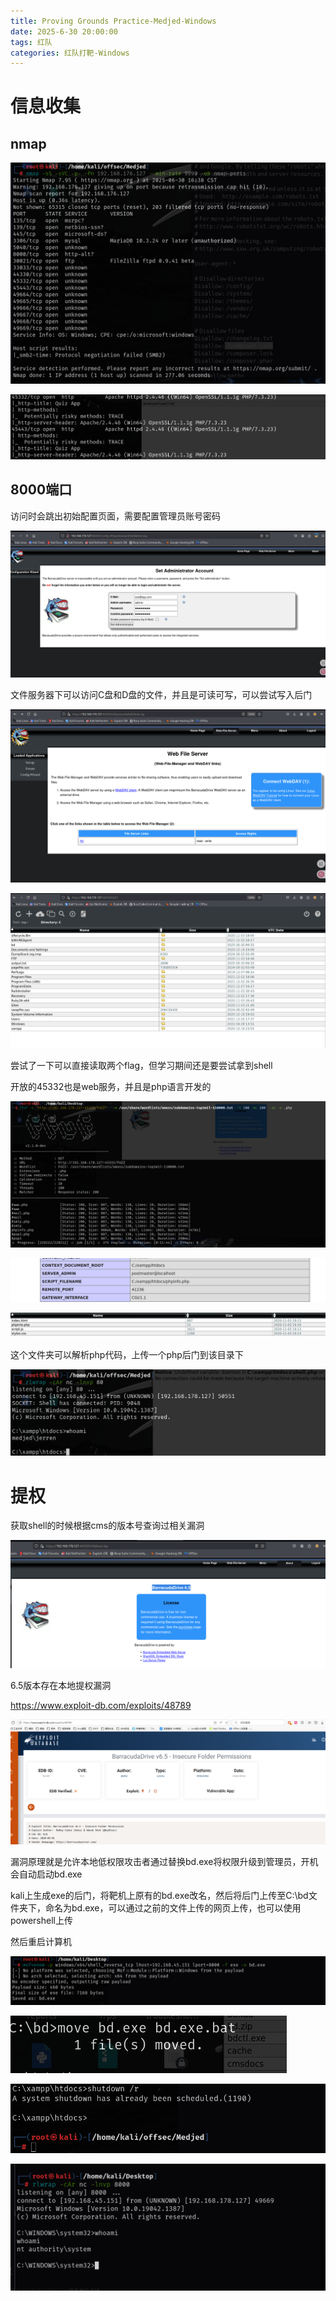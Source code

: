 ```yaml
---
title: Proving Grounds Practice-Medjed-Windows
date: 2025-6-30 20:00:00
tags: 红队
categories: 红队打靶-Windows
---
```


# 信息收集

## nmap

![image-20250630164411692](./Medjed-Windows/image-20250630164411692.png)

![image-20250701103139989](./Medjed-Windows/image-20250701103139989.png)

## 8000端口

访问时会跳出初始配置页面，需要配置管理员账号密码

![image-20250630164752524](./Medjed-Windows/image-20250630164752524.png)

文件服务器下可以访问C盘和D盘的文件，并且是可读可写，可以尝试写入后门

![image-20250630173458647](./Medjed-Windows/image-20250630173458647.png)

![image-20250630173510752](./Medjed-Windows/image-20250630173510752.png)

尝试了一下可以直接读取两个flag，但学习期间还是要尝试拿到shell

开放的45332也是web服务，并且是php语言开发的

![image-20250701105818144](./Medjed-Windows/image-20250701105818144.png)

![image-20250701104715197](./Medjed-Windows/image-20250701104715197.png)

![image-20250701104724269](./Medjed-Windows/image-20250701104724269.png)

这个文件夹可以解析php代码，上传一个php后门到该目录下

![image-20250701105242552](./Medjed-Windows/image-20250701105242552.png)

# 提权

获取shell的时候根据cms的版本号查询过相关漏洞

![image-20250701111015004](./Medjed-Windows/image-20250701111015004.png)

6.5版本存在本地提权漏洞

https://www.exploit-db.com/exploits/48789

![image-20250701111058093](./Medjed-Windows/image-20250701111058093.png)

漏洞原理就是允许本地低权限攻击者通过替换bd.exe将权限升级到管理员，开机会自动启动bd.exe

kali上生成exe的后门，将靶机上原有的bd.exe改名，然后将后门上传至C:\bd文件夹下，命名为bd.exe，可以通过之前的文件上传的网页上传，也可以使用powershell上传

然后重启计算机

![image-20250701112303433](./Medjed-Windows/image-20250701112303433.png)

![image-20250701111533701](./Medjed-Windows/image-20250701111533701.png)

![image-20250701112248584](./Medjed-Windows/image-20250701112248584.png)

![image-20250701112255277](./Medjed-Windows/image-20250701112255277.png)

